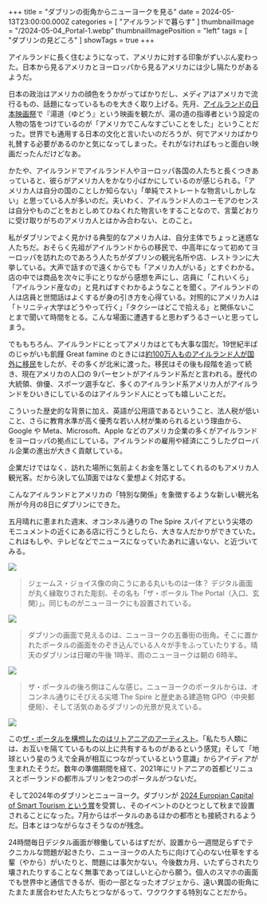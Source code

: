+++
title = "ダブリンの街角からニューヨークを見る"
date = 2024-05-13T23:00:00.000Z
categories = [ "アイルランドで暮らす" ]
thumbnailImage = "/2024-05-04_Portal-1.webp"
thumbnailImagePosition = "left"
tags = [ "ダブリンの見どころ" ]
showTags = true
+++

アイルランドに長く住むようになって、アメリカに対する印象がずいぶん変わった。日本から見るアメリカとヨーロッパから見るアメリカには少し隔たりがあるようだ。

<!--more-->

日本の政治はアメリカの顔色をうかがってばかりだし、メディアはアメリカで流行るもの、話題になっているものを大きく取り上げる。先月、[アイルランドの日本映画祭](https://www.jff.ie/)で『湯道（ゆどう』という映画を観たが、湯の道の指導者という設定の人物の箔をつけているのが「アメリカでこんなすごいことをした」ということだった。世界でも通用する日本の文化と言いたいのだろうが、何でアメリカばかり礼賛する必要があるのかと気になってしまった。それがなければもっと面白い映画だったんだけどなあ。

かたや、アイルランドでアイルランド人やヨーロッパ各国の人たちと長くつきあっていると、彼らがアメリカ人をかなり小ばかにしているのが感じられる。「アメリカ人は自分の国のことしか知らない」「単純でストレートな物言いしかしない」と思っている人が多いのだ。夫いわく、アイルランド人のユーモアのセンスは自分やものごとをおとしめてひねくれた物言いをすることなので、言葉どおりに受け取りがちのアメリカ人とはかみ合わない、とのこと。

私がダブリンでよく見かける典型的なアメリカ人は、自分主体でちょっと迷惑な人たちだ。おそらく先祖がアイルランドからの移民で、中高年になって初めてヨーロッパを訪れたのであろう人たちがダブリンの観光名所や店、レストランに大挙している。大声で話すので遠くからでも「アメリカ人がいる」とすぐわかる。店の中では商品を次々に手にとりながら感想を声にし、店員に「これいくら」「アイルランド産なの」と見ればすぐわかるようなことを聞く。アイルランドの人は店員と世間話はよくするが身の引き方を心得ている。対照的にアメリカ人は「トリニティ大学はどうやって行く」「タクシーはどこで拾える」と関係ないことまで聞いて時間をとる。こんな場面に遭遇すると思わずうるさーいと思ってしまう。

でももちろん、アイルランドにとってアメリカはとても大事な国だ。19世紀半ばのじゃがいも飢饉 Great famine のときには[約100万人ものアイルランド人が国外に移民](https://www.riastra.com/2021/09/%E3%82%A2%E3%82%A4%E3%83%AB%E3%83%A9%E3%83%B3%E3%83%89%E3%81%AE%E4%BA%BA%E5%8F%A3%E3%81%8C500%E4%B8%87%E4%BA%BA%E3%81%AB/)をしたが、その多くが北米に渡った。移民はその後も段階を追って続き、現在アメリカの人口の 9パーセントがアイルランド系だと言われる。歴代の大統領、俳優、スポーツ選手など、多くのアイルランド系アメリカ人がアイルランドをひいきにしているのはアイルランド人にとっても嬉しいことだ。

こういった歴史的な背景に加え、英語が公用語であるということ、法人税が低いこと、さらに教育水準が高く優秀な若い人材が集められるという理由から、Google や Meta、Microsoft、Apple などのアメリカ企業の多くがアイルランドをヨーロッパの拠点にしている。アイルランドの雇用や経済にこうしたグローバル企業の進出が大きく貢献している。

企業だけではなく、訪れた場所に気前よくお金を落としてくれるのもアメリカ人観光客。だから決して仏頂面ではなく愛想よく対応する。

こんなアイルランドとアメリカの「特別な関係」を象徴するような新しい観光名所が今月の8日にダブリンにできた。

五月晴れに恵まれた週末、オコンネル通りの The Spire スパイアという尖塔のモニュメントの近くにある店に行こうとしたら、大きな人だかりができていた。これはもしや、テレビなどでニュースになっていたあれに違いない、と近づいてみる。

![](/2024-05-04_Portal-3.webp)

> ジェームス・ジョイス像の向こうにある丸いものは一体？ デジタル画面が丸く縁取りされた彫刻、その名も「ザ・ポータル The Portal（入口、玄関）」。同じものがニューヨークにも設置されている。

![](/2024-05-04_Portal-2.webp)

> ダブリンの画面で見えるのは、ニューヨークの五番街の街角。そこに置かれたポータルの画面をのぞき込んでいる人々が手をふっていたりする。晴天のダブリンは日曜の午後 1時半、雨のニューヨークは朝の 6時半。

![](/2024-05-04_Portal-1.webp)

> ザ・ポータルの後ろ側はこんな感じ。ニューヨークのポータルからは、オコンネル通りにそびえる尖塔 The Spire と歴史ある建造物 GPO（中央郵便局）、そして活気のあるダブリンの光景が見えている。

![](/2024-05-04_Portal-4.webp)

この[ザ・ポータルを構想したのはリトアニアのアーティスト](https://www.portals.org/portals)。「私たち人類には、お互いを隔てているもの以上に共有するものがあるという感覚」そして「地球という星のうえで全員が相互につながっているという意識」からアイディアが生まれたそうだ。数年の準備期間を経て、2021年にリトアニアの首都ビリニュスとポーランドの都市ルブリンを2つのポータルがつないだ。

そして2024年のダブリンとニューヨーク。ダブリンが [2024 Europian Capital of Smart Tourism という賞](https://smart-tourism-capital.ec.europa.eu/winners-and-finalists/cities-and-destinations-shortlisted-2024-competition_en)を受賞し、そのイベントのひとつとして秋まで設置されることになった。7月からはポータルのあるほかの都市とも接続されるようだ。日本とはつながらなさそうなのが残念。

24時間毎日デジタル画面が稼働しているはずだが、設置から一週間足らずでテクニカルな問題が起きたり、ニューヨークの人たちに向けて心のない仕草をする輩（やから）がいたりと、問題には事欠かない。今後数カ月、いたずらされたり壊されたりすることなく無事であってほしいと心から願う。個人のスマホの画面でも世界中と通信できるが、街の一部となったオブジェから、遠い異国の街角にたまたま居合わせた人たちとつながるって、ワクワクする特別なことだから。
